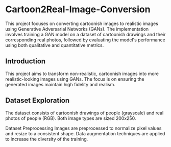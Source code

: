 # Cartoon2Real-Image-Conversion
This project focuses on converting cartoonish images to realistic images using Generative Adversarial Networks (GANs). The implementation involves training a GAN model on a dataset of cartoonish drawings and their corresponding real photos, followed by evaluating the model's performance using both qualitative and quantitative metrics.

## Introduction
This project aims to transform non-realistic, cartoonish images into more realistic-looking images using GANs. The focus is on ensuring the generated images maintain high fidelity and realism.

## Dataset Exploration
The dataset consists of cartoonish drawings of people (grayscale) and real photos of people (RGB). Both image types are sized 200x250.


Dataset Preprocessing
Images are preprocessed to normalize pixel values and resize to a consistent shape. Data augmentation techniques are applied to increase the diversity of the training.
